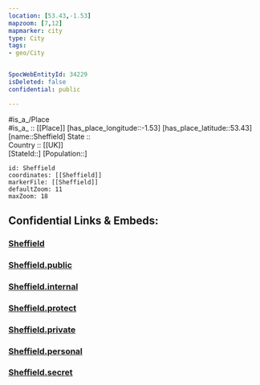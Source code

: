 ```yaml
---
location: [53.43,-1.53] 
mapzoom: [7,12] 
mapmarker: city 
type: City
tags:
- geo/City


SpocWebEntityId: 34229
isDeleted: false
confidential: public

---
```

#is_a_/Place  
#is_a_ :: [[Place]] 
[has_place_longitude::-1.53] 
[has_place_latitude::53.43] 
[name::Sheffield] 
State ::  
Country :: [[UK]]  
[StateId::] 
[Population::] 



```leaflet
id: Sheffield
coordinates: [[Sheffield]] 
markerFile: [[Sheffield]] 
defaultZoom: 11 
maxZoom: 18
```


## Confidential Links & Embeds: 

### [Sheffield](/_Standards/Earth/Continent/Europe/Europe~North/UK/England/Regions~England/Yorkshire_and_the_Humber/Sheffield,County/cities~Sheffield/Sheffield.md) 

### [Sheffield.public](/_public/Earth/Continent/Europe/Europe~North/UK/England/Regions~England/Yorkshire_and_the_Humber/Sheffield,County/cities~Sheffield/Sheffield.public.md) 

### [Sheffield.internal](/_internal/Earth/Continent/Europe/Europe~North/UK/England/Regions~England/Yorkshire_and_the_Humber/Sheffield,County/cities~Sheffield/Sheffield.internal.md) 

### [Sheffield.protect](/_protect/Earth/Continent/Europe/Europe~North/UK/England/Regions~England/Yorkshire_and_the_Humber/Sheffield,County/cities~Sheffield/Sheffield.protect.md) 

### [Sheffield.private](/_private/Earth/Continent/Europe/Europe~North/UK/England/Regions~England/Yorkshire_and_the_Humber/Sheffield,County/cities~Sheffield/Sheffield.private.md) 

### [Sheffield.personal](/_personal/Earth/Continent/Europe/Europe~North/UK/England/Regions~England/Yorkshire_and_the_Humber/Sheffield,County/cities~Sheffield/Sheffield.personal.md) 

### [Sheffield.secret](/_secret/Earth/Continent/Europe/Europe~North/UK/England/Regions~England/Yorkshire_and_the_Humber/Sheffield,County/cities~Sheffield/Sheffield.secret.md)

